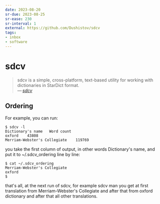 ```yaml
---
date: 2023-08-20
sr-due: 2023-08-25
sr-ease: 230
sr-interval: 1
external: https://github.com/Dushistov/sdcv
tags:
- inbox
- software
---
```


# sdcv

> sdcv is a simple, cross-platform, text-based utility for working with
dictionaries in StarDict format.\
> — <cite>[sdcv](https://github.com/Dushistov/sdcv)</cite>


## Ordering

For example, you can run:

```
$ sdcv -l
Dictionary's name   Word count
oxford    43808
Merriam-Webster's Collegiate    119769
```

you take the first column of output, in other words Dictionary's name,
and put it to ~/.sdcv_ordering line by line:

```
$ cat ~/.sdcv_ordering
Merriam-Webster's Collegiate
oxford
$
```

that's all, at the next run of sdcv, for example sdcv man you get at first
translation from Merriam-Webster's Collegiate and after that from oxford
dictionary and after that all other translations.
